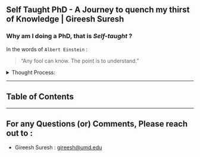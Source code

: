 ## Self Taught PhD - A Journey to quench my thirst of Knowledge | Gireesh Suresh

### Why am I doing a **PhD**, that is *Self-taught* ?
 
 In the words of `Albert Einstein` :
> “Any fool can know. The point is to understand.”
					
<details>
<summary>Thought Process:</summary>

> Doctor of Philosophy(PhD), as per `Wikipedia` “ are usually required to produce original research that expands the boundaries of knowledge, normally in the form of a thesis or dissertation, and
> defend their work against experts in the field ”. 
> 
> My drive to do a PhD (rather Self Taught PhD) is mainly to expand my technical knowledge base where in I could study things I didnt know [ (or) rather needed to brush up certian things...] and
> to  further hone my skillset. I believe in Applied Research more so than theoritical approach, primarily because of the personal satisfaction you get on seeing things work in real than on paper.
> Unlike some people, my intentions are to attain the proper etiquette associated wuth the usage of the subject and the professional ethics of the scholarly society rather than having a **"Dr."** as
> title and a certificate to back that.`[That's just my thought]`. Hence the ***Self-Taught PhD***.
>
>    `Afterall who else can be a better person to judge/please,  if not your own self ??`
> 
> The Aim, moving forward is to put myself into a rigorous schedule/timeline within which I would like to understand and make meaningful use (through projects) of my learnings and further deepen
> my  focus on the subject of Robotics.For the critic's reading this, Yes, I am not like a conventional PhD candidate, but once I am done with this, Knowledge expectation is to be on par with them. 
> 
> "Thesis Defense" equivalent here might be to publish my work in Conferences, Journals and maybe take advice from the Opensource community and Scholars out in thre wide world, and what is best
> possible from a student who is not attending a University in a professional setting.

</details>

---
## Table of Contents


---
## For any Questions (or) Comments, Please reach out to :

- Gireesh Suresh   : gireesh@umd.edu


